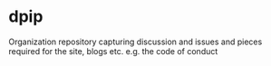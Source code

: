 # dpip
Organization repository capturing discussion and issues and pieces required for the site, blogs etc. e.g. the code of conduct
